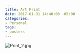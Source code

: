 ```yaml
---
title: Art Print
date: 2017-01-31 14:40:00 -05:00
categories:
- Personal
tags:
- posters
---
```


![Print_2.jpg](/uploads/Print_2.jpg)